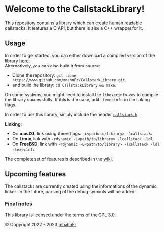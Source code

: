 # Welcome to the CallstackLibrary!
This repository contains a library which can create human readable callstacks. It features a C API, but
there is also a C++ wrapper for it.

## Usage
In order to get started, you can either download a compiled version of the library [here](https://www.github.com/mhahnFr/CallstackLibrary/releases).  
Alternatively, you can also build it from source:
- Clone the repository: ``git clone https://www.github.com/mhahnFr/CallstackLibrary.git``
- and build the library: ``cd CallstackLibrary && make``.

On some systems, you might need to install the ``libexecinfo-dev`` to compile the library successfully.
If this is the case, add ``-lexecinfo`` to the linking flags.

In order to use this library, simply include the header [``callstack.h``](https://www.github.com/mhahnFr/CallstackLibrary/blob/main/include/callstack.h).

**Linking**:
- On **macOS**, link using these flags: ``-L<path/to/library> -lcallstack``.
- On **Linux**, link with ``-rdynamic -L<path/to/library> -lcallstack -ldl``.
- On **FreeBSD**, link with ``-rdynamic -L<path/to/library> -lcallstack -ldl -lexecinfo``.

The complete set of features is described in the [wiki](https://www.github.com/mhahnFr/CallstackLibrary/wiki).

## Upcoming features
The callstacks are currently created using the informations of  the dynamic linker.
In the future, parsing of the debug symbols will be added.

### Final notes
This library is licensed under the terms of the GPL 3.0.

© Copyright 2022 - 2023 [mhahnFr](https://www.github.com/mhahnFr)
